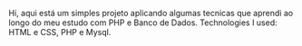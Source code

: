 Hi, aqui está um simples projeto aplicando algumas tecnicas que aprendi ao longo do meu estudo com PHP e Banco de Dados.
Technologies I used: HTML e CSS, PHP e Mysql.

